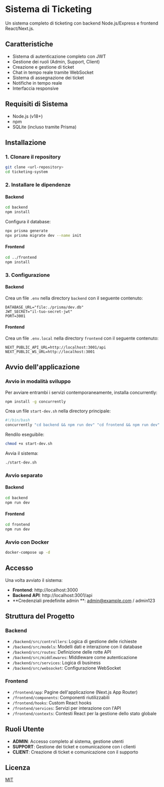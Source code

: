 # Sistema di Ticketing

Un sistema completo di ticketing con backend Node.js/Express e frontend React/Next.js.

## Caratteristiche

- Sistema di autenticazione completo con JWT
- Gestione dei ruoli (Admin, Support, Client)
- Creazione e gestione di ticket
- Chat in tempo reale tramite WebSocket
- Sistema di assegnazione dei ticket
- Notifiche in tempo reale
- Interfaccia responsive

## Requisiti di Sistema

- Node.js (v18+)
- npm
- SQLite (incluso tramite Prisma)

## Installazione

### 1. Clonare il repository

```bash
git clone <url-repository>
cd ticketing-system
```

### 2. Installare le dipendenze

#### Backend

```bash
cd backend
npm install
```

Configura il database:
```bash
npx prisma generate
npx prisma migrate dev --name init
```

#### Frontend

```bash
cd ../frontend
npm install
```

### 3. Configurazione

#### Backend

Crea un file `.env` nella directory `backend` con il seguente contenuto:

```
DATABASE_URL="file:./prisma/dev.db"
JWT_SECRET="il-tuo-secret-jwt"
PORT=3001
```

#### Frontend

Crea un file `.env.local` nella directory `frontend` con il seguente contenuto:

```
NEXT_PUBLIC_API_URL=http://localhost:3001/api
NEXT_PUBLIC_WS_URL=http://localhost:3001
```

## Avvio dell'applicazione

### Avvio in modalità sviluppo

Per avviare entrambi i servizi contemporaneamente, installa concurrently:

```bash
npm install -g concurrently
```

Crea un file `start-dev.sh` nella directory principale:

```bash
#!/bin/bash
concurrently "cd backend && npm run dev" "cd frontend && npm run dev"
```

Rendilo eseguibile:
```bash
chmod +x start-dev.sh
```

Avvia il sistema:
```bash
./start-dev.sh
```

### Avvio separato

#### Backend
```bash
cd backend
npm run dev
```

#### Frontend
```bash
cd frontend
npm run dev
```

### Avvio con Docker

```bash
docker-compose up -d
```

## Accesso

Una volta avviato il sistema:

- **Frontend**: http://localhost:3000
- **Backend API**: http://localhost:3001/api
- **Credenziali predefinite admin **: admin@example.com / admin123

## Struttura del Progetto

### Backend
- `/backend/src/controllers`: Logica di gestione delle richieste
- `/backend/src/models`: Modelli dati e interazione con il database
- `/backend/src/routes`: Definizione delle rotte API
- `/backend/src/middlewares`: Middleware come autenticazione
- `/backend/src/services`: Logica di business
- `/backend/src/websocket`: Configurazione WebSocket

### Frontend
- `/frontend/app`: Pagine dell'applicazione (Next.js App Router)
- `/frontend/components`: Componenti riutilizzabili
- `/frontend/hooks`: Custom React hooks
- `/frontend/services`: Servizi per interazione con l'API
- `/frontend/contexts`: Contesti React per la gestione dello stato globale

## Ruoli Utente

- **ADMIN**: Accesso completo al sistema, gestione utenti
- **SUPPORT**: Gestione dei ticket e comunicazione con i clienti
- **CLIENT**: Creazione di ticket e comunicazione con il supporto

## Licenza

[MIT](LICENSE)